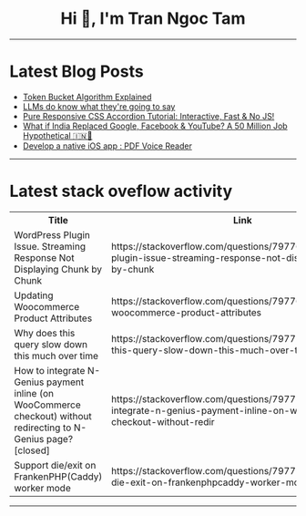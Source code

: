 <h1 align="center">Hi 👋, I'm Tran Ngoc Tam</h1>

---

# Latest Blog Posts 
<!-- BLOG-POST-LIST:START -->
- [Token Bucket Algorithm Explained](https://dev.to/0xtanzim/token-bucket-algorithm-explained-4ceo)
- [LLMs do know what they&#39;re going to say](https://dev.to/nicklucas/llms-do-know-what-theyre-going-to-say-54mh)
- [Pure Responsive CSS Accordion Tutorial: Interactive, Fast &amp; No JS!](https://dev.to/siddheshcodes/pure-responsive-css-accordion-tutorial-interactive-fast-no-js-12pb)
- [What if India Replaced Google, Facebook &amp; YouTube? A 50 Million Job Hypothetical 🇮🇳💼](https://dev.to/utkvishwas/what-if-india-replaced-google-facebook-youtube-a-50-million-job-hypothetical-4m35)
- [Develop a native iOS app : PDF Voice Reader](https://dev.to/sravnay/develop-a-native-ios-app-pdf-voice-reader-353h)
<!-- BLOG-POST-LIST:END -->

---

# Latest stack oveflow activity
<table>
  <tr><th>Title</th><th>Link</th></tr>
  <!-- STACKOVERFLOW:START --><tr><td>WordPress Plugin Issue. Streaming Response Not Displaying Chunk by Chunk</td><td>https://stackoverflow.com/questions/79776495/wordpress-plugin-issue-streaming-response-not-displaying-chunk-by-chunk</td></tr><tr><td>Updating Woocommerce Product Attributes</td><td>https://stackoverflow.com/questions/79776065/updating-woocommerce-product-attributes</td></tr><tr><td>Why does this query slow down this much over time</td><td>https://stackoverflow.com/questions/79775969/why-does-this-query-slow-down-this-much-over-time</td></tr><tr><td>How to integrate N-Genius payment inline &lpar;on WooCommerce checkout&rpar; without redirecting to N-Genius page? [closed]</td><td>https://stackoverflow.com/questions/79775317/how-to-integrate-n-genius-payment-inline-on-woocommerce-checkout-without-redir</td></tr><tr><td>Support die/exit on FrankenPHP&lpar;Caddy&rpar; worker mode</td><td>https://stackoverflow.com/questions/79775141/support-die-exit-on-frankenphpcaddy-worker-mode</td></tr><!-- STACKOVERFLOW:END -->
</table>

---


